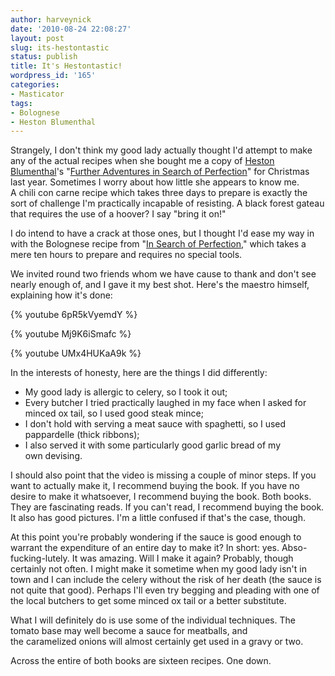 ```yaml
---
author: harveynick
date: '2010-08-24 22:08:27'
layout: post
slug: its-hestontastic
status: publish
title: It's Hestontastic!
wordpress_id: '165'
categories:
- Masticator
tags:
- Bolognese
- Heston Blumenthal
---
```


Strangely, I don't think my good lady actually thought I'd attempt to make any of the actual recipes when she bought me a copy of [Heston Blumenthal]'s "[Further Adventures in Search of Perfection]" for Christmas last year. Sometimes I worry about how little she appears to know me. A chili con carne recipe which takes three days to prepare is exactly the sort of challenge I'm practically incapable of resisting. A black forest gateau that requires the use of a hoover? I say "bring it on!"  

[Heston Blumenthal]: http://en.wikipedia.org/wiki/Heston_Blumenthal
[Further Adventures in Search of Perfection]: http://www.amazon.co.uk/Further-Adventures-Search-Perfection-Blumenthal/dp/0747594058/ref=pd_bxgy_b_img_b

I do intend to have a crack at those ones, but I thought I'd ease my way in with the Bolognese recipe from "[In Search of Perfection]," which takes a mere ten hours to prepare and requires no special tools.  

[In Search of Perfection]: http://www.amazon.co.uk/Search-Perfection-Heston-Blumenthal/dp/0747584095

<!-- more -->

We invited round two friends whom we have cause to thank and don't see nearly enough of, and I gave it my best shot. Here's the maestro himself, explaining how it's done:  

{% youtube 6pR5kVyemdY %}

{% youtube Mj9K6iSmafc %}

{% youtube UMx4HUKaA9k %}

In the interests of honesty, here are the things I did differently: 

  * My good lady is allergic to celery, so I took it out;
  * Every butcher I tried practically laughed in my face when I asked for minced ox tail, so I used good steak mince;
  * I don't hold with serving a meat sauce with spaghetti, so I used pappardelle (thick ribbons);
  * I also served it with some particularly good garlic bread of my own devising.

I should also point that the video is missing a couple of minor steps. If you want to actually make it, I recommend buying the book. If you have no desire to make it whatsoever, I recommend buying the book. Both books. They are fascinating reads. If you can't read, I recommend buying the book. It also has good pictures. I'm a little confused if that's the case, though.  

At this point you're probably wondering if the sauce is good enough to warrant the expenditure of an entire day to make it? In short: yes. Abso-fucking-lutely. It was amazing. Will I make it again? Probably, though certainly not often. I might make it sometime when my good lady isn't in town and I can include the celery without the risk of her death (the sauce is not quite that good). Perhaps I'll even try begging and pleading with one of the local butchers to get some minced ox tail or a better substitute.  

What I will definitely do is use some of the individual techniques. The tomato base may well become a sauce for meatballs, and the caramelized onions will almost certainly get used in a gravy or two.  

Across the entire of both books are sixteen recipes. One down.
